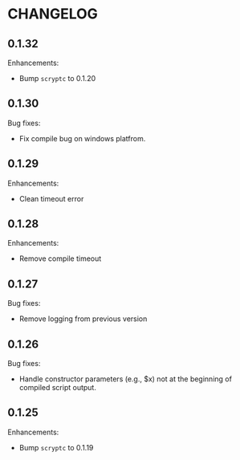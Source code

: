 # CHANGELOG

## 0.1.32

Enhancements:

* Bump `scryptc` to 0.1.20

## 0.1.30

Bug fixes:

* Fix compile bug on windows platfrom.

## 0.1.29

Enhancements:

* Clean timeout error

## 0.1.28

Enhancements:

* Remove compile timeout

## 0.1.27

Bug fixes:

* Remove logging from previous version

## 0.1.26

Bug fixes:

* Handle constructor parameters (e.g., $x) not at the beginning of compiled script output.

## 0.1.25

Enhancements:

* Bump `scryptc` to 0.1.19
